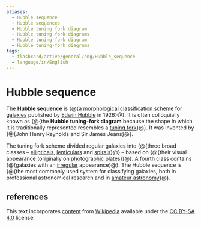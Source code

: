 ```yaml
---
aliases:
  - Hubble sequence
  - Hubble sequences
  - Hubble tuning fork diagram
  - Hubble tuning fork diagrams
  - Hubble tuning-fork diagram
  - Hubble tuning-fork diagrams
tags:
  - flashcard/active/general/eng/Hubble_sequence
  - language/in/English
---
```


# Hubble sequence

The __Hubble sequence__ is {@{a [morphological classification scheme](galaxy%20morphological%20classification.md) for [galaxies](galaxy.md) published by [Edwin Hubble](Edwin%20Hubble.md) in 1926}@}. It is often colloquially known as {@{the __Hubble tuning-fork diagram__ because the shape in which it is traditionally represented resembles a [tuning fork](tuning%20fork.md)}@}. It was invented by {@{John Henry Reynolds and Sir James Jeans}@}. <!--SR:!2025-07-14,249,290!2025-06-29,253,330!2025-11-10,297,270-->

The tuning fork scheme divided regular galaxies into {@{three broad classes – [ellipticals](elliptical%20galaxy.md), [lenticulars](lenticular%20galaxy.md) and [spirals](spiral%20galaxy.md)}@} – based on {@{their visual appearance (originally on [photographic plates](photographic%20plate.md))}@}. A fourth class contains {@{galaxies with an [irregular](irregular%20galaxy.md) appearance}@}. The Hubble sequence is {@{the most commonly used system for classifying galaxies, both in professional astronomical research and in [amateur astronomy](amateur%20astronomy.md)}@}. <!--SR:!2028-03-02,980,330!2025-08-15,289,330!2028-01-10,963,350!2027-07-31,820,330-->

## references

This text incorporates [content](https://en.wikipedia.org/wiki/Hubble_sequence) from [Wikipedia](Wikipedia.md) available under the [CC BY-SA 4.0](https://creativecommons.org/licenses/by-sa/4.0/) license.
